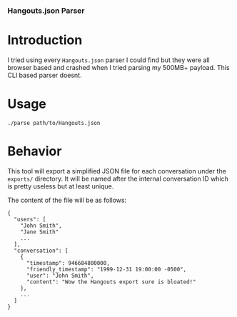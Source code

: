 ### Hangouts.json Parser

# Introduction
I tried using every `Hangouts.json` parser I could find but they were all browser based and crashed when I tried parsing my 500MB+ payload. This CLI based parser doesnt.

# Usage
```
./parse path/to/Hangouts.json
```

# Behavior
This tool will export a simplified JSON file for each conversation under the `exports/` directory. It will be named after the internal conversation ID which is pretty useless but at least unique.

The content of the file will be as follows:
```
{
  "users": [
    "John Smith",
    "Jane Smith"
    ...
  ],
  "conversation": [
    {
      "timestamp": 946684800000,
      "friendly_timestamp": "1999-12-31 19:00:00 -0500",
      "user": "John Smith",
      "content": "Wow the Hangouts export sure is bloated!"
    },
    ...
  ]
}
```
